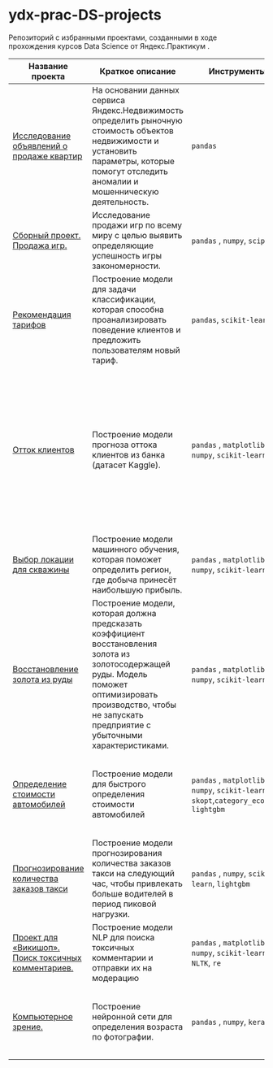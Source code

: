 # ydx-prac-DS-projects

Репозиторий с избранными проектами, созданными в ходе прохождения курсов Data Science от Яндекс.Практикум .

| Название проекта  | Краткое описание | Инструменты | Ключевые навыки |
|--|--|--|--|
|[Исследование объявлений о продаже квартир](https://github.com/ivan-mvdv/ydx-prac-DS-projects/tree/main/1.flats_pricing) | На основании данных сервиса Яндекс.Недвижимость определить рыночную стоимость объектов недвижимости и установить параметры, которые помогут отследить аномалии и мошенническую деятельность. | `pandas`| Глубокая работа с пропусками в ходе предобработки данных|
|[Сборный проект. Продажа игр.](https://github.com/ivan-mvdv/ydx-prac-DS-projects/tree/main/2.games) | Исследование продажи игр по всему миру с целью выявить определяющие успешность игры закономерности. | `pandas` , `numpy`, `scipy`|Решение полноценной аналитической задачи|
|[Рекомендация тарифов](https://github.com/ivan-mvdv/ydx-prac-DS-projects/tree/main/3.cell_tariffs) | Построение модели для задачи классификации, которая способна проанализировать поведение клиентов и предложить пользователям новый тариф. | `pandas`, `scikit-learn`|Бинарная классификация, знакомство с моделями, ручной подбор гиперпараметров|
|[Отток клиентов](https://github.com/ivan-mvdv/ydx-prac-DS-projects/tree/main/4.churn) | Построение модели прогноза оттока клиентов из банка (датасет Kaggle). | `pandas` , `matplotlib`, `numpy`, `scikit-learn`|Бинарная классификация, работа с несбалансированной выборкой, автоматизированный подбор гиперпараметров _GridSearchCV_, кодирование категориальных переменных с помощью OHE, интерпретация метрик качества модели|
|[Выбор локации для скважины](https://github.com/ivan-mvdv/ydx-prac-DS-projects/tree/main/5.boring) | Построение модели машинного обучения, которая поможет определить регион, где добыча принесёт наибольшую прибыль. | `pandas` , `matplotlib`, `numpy`, `scikit-learn`|Линейная регрессия, _Bootstrapping._ |
|[Восстановление золота из руды](https://github.com/ivan-mvdv/ydx-prac-DS-projects/tree/main/6.gold) | Построение модели, которая должна предсказать коэффициент восстановления золота из золотосодержащей руды. Модель поможет оптимизировать производство, чтобы не запускать предприятие с убыточными характеристиками. | `pandas` , `matplotlib`, `numpy`, `scikit-learn`|Сравнение регрессионных моделей, продвинутый подбор гиперпараметров _HalvingGridSearchCV_|
|[Определение стоимости автомобилей](https://github.com/ivan-mvdv/ydx-prac-DS-projects/tree/main/7.car_price) | Построение модели для быстрого определения стоимости автомобилей | `pandas` , `matplotlib`, `numpy`, `scikit-learn`, `skopt`,`category_ecoders`, `lightgbm`|Градиентный бустинг, бинарная кодировка категориальных переменных, Байесовский подбор гиперпараметров, _callbacks_|
|[Прогнозирование количества заказов такси](https://github.com/ivan-mvdv/ydx-prac-DS-projects/tree/main/8.taxi) | Построение модели прогнозирования количества заказов такси на следующий час, чтобы привлекать больше водителей в период пиковой нагрузки.| `pandas` , `numpy`, `scikit-learn`, `lightgbm`|Работа с временными сериями, градиентный бустинг из библиотеки scikit-learn, Ridge-модель|
|[Проект для «Викишоп». Поиск токсичных комментариев.](https://github.com/ivan-mvdv/ydx-prac-DS-projects/tree/main/9.toxic_language) | Построение модели NLP для поиска токсичных комментарии и отправки их на модерацию| `pandas` , `matplotlib`, `numpy`, `scikit-learn`, `NLTK`, `re`|Работа с естественным языком средствами классического ML, лемматизация, TF-IDF-векторизация|
|[Компьютерное зрение.](https://github.com/ivan-mvdv/ydx-prac-DS-projects/tree/main/10.CV) | Построение нейронной сети для определения возраста по фотографии.| `pandas` , `numpy`, `keras` |Работа с ResNet, полносвязными и свёрточными нейронными сетями, работа с изображениями средствами `numpy`|
